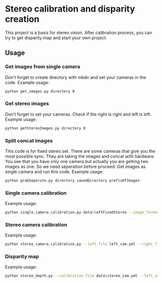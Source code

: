 # Stereo calibration and disparity creation



This project is a basis for stereo vision.  After calibration process, you can try to get disparity map and start your own project. 

## Usage

### Get images from single camera

Don't forget to create directory with mkdir and set your cameras in the code. Example usage:

```bash
python get_images.py directory 0
```

### Get stereo images

Don't forget to set your cameras. Check if the right is right and left is left. Example usage:

```bash
python getStereoImages.py directory 0
```

### Split concat images

This code is for fixed stereo set. There are some cameras that give you the most possible sync. They are taking the images and concat with hardware. You see that you have only one camera but actually you are getting two images as one. So we need seperation before proceed. Get images as single camera and run this code. Example usage:

```bash
python grabSeperate.py directory savedDirectory prefixOfImages
```

### Single camera calibration

Example usage:

```bash
python single_camera_calibration.py data\leftFixedStereo --image_format png --prefix left --square_size 0.025 --width 9 --height 6 --save_file left_cam.yml
```

### Stereo camera calibration

Example usage:

```bash
python stereo_camera_calibration.py --left_file left_cam.yml --right_file right_cam.yml --left_prefix left --right_prefix right --left_dir bothImagesFixedStereo --right_dir bothImagesFixedStereo --image_format png --square_size 0.025 --save_file stereo_cam.yml
```

### Disparity map

Example usage:

```bash
python stereo_depth.py --calibration_file data\stereo_cam.yml --left_source data\left_1541067450.avi --right_source data\right_1541067450.avi --is_real_time 0

```


